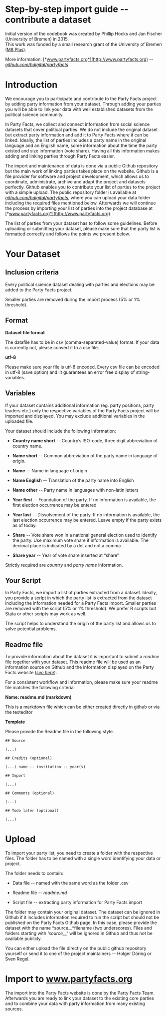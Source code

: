 Step-by-step import guide -- contribute a dataset
=================================================


Initial version of the codebook was created by Phillip Hocks and Jan
Fischer (University of Bremen) in 2015.  
This work was funded by a small
research grant of the University of Bremen ([M8
Plus](http://www.uni-bremen.de/en/exzellent/promoting-talent/m8-post-doc-initiative-plus.html)).

More information: [*www.partyfacts.org*](http://www.partyfacts.org) --
[*github.com/hdigital/partyfacts*](https://github.com/hdigital/partyfacts)


Introduction
============

We encourage you to participate and contribute to the Party Facts
project by adding party information from your dataset. Through adding
your parties you will be able to link your data with well established
datasets from the political science community.

In Party Facts, we collect and connect information from social science
datasets that cover political parties. We do not include the original
dataset but extract party information and add it to Party Facts where it
can be linked. Ideally, the list of parties includes a party name in the
original language and an English name, some information about the time
the party existed and size information (vote share). Having all this
information makes adding and linking parties through Party Facts easier.

The import and maintenance of data is done via a public Github
repository but the main work of linking parties takes place on the
website. Github is a file provider for software and project development,
which allows us to coordinate, administrate, archive and adapt the
project and datasets perfectly. Github enables you to contribute your
list of parties to the project with a simple upload. The public
repository folder is available at
[*github.com/hdigital/partyfacts*](https://github.com/hdigital/partyfacts),
where you can upload your data folder including the required files
mentioned below. Afterwards we will continue the process by importing
your list of parties into the project database at
[*www.partyfacts.org*](http://www.partyfacts.org).

The list of parties from your dataset has to follow some guidelines.
Before uploading or submitting your dataset, please make sure that the
party list is formatted correctly and follows the points we present
below.


Your Dataset
============

Inclusion criteria
------------------

Every political science dataset dealing with parties and elections may
be added to the Party Facts project.

Smaller parties are removed during the import process (5% or 1% threshold).

Format
------

**Dataset file format**

The datafile has to be in csv (comma-separated-value) format. If your
data is currently not, please convert it to a csv file.

**utf-8**

Please make sure your file is utf-8 encoded. Every csv file can be
encoded in utf-8 (save option) and iit guarantees an error free display
of string-variables.

Variables
---------

If your dataset contains additional information (eg. party positions,
party leaders etc.) only the respective variables of the Party Facts
project will be imported and displayed. You may exclude additional
variables in the uploaded file.

Your dataset should include the following information:

-   **Country name short** -- Country’s ISO-code, three digit abbreviation of country name.

-   **Name short** -- Common abbreviation of the party name in language of origin.

-   **Name** -- Name in language of origin

-   **Name English** -- Translation of the party name into English

-   **Name other** -- Party name in languages with non-latin letters

-   **Year first** -- Foundation of the party. If no information is available, the first election occurrence may be entered

-   **Year last** -- Dissolvement of the party. If no information is available, the last election occurrence may be entered. Leave empty if the party exists as of today.

-   **Share** -- Vote share won in a national general election used to identify the party. Use maximum vote share if information is available. The decimal place is indicated by a dot and not a comma

-   **Share year** -- Year of vote share inserted at “share”

Strictly required are *country* and *party name* information.

Your Script
-----------

In Party Facts, we import a list of parties extracted from a dataset.
Ideally, you provide a script in which the party list is extracted from
the dataset including the information needed for a Party Facts import.
Smaller parties are removed with the script (5% or 1% threshold). 
We prefer R scripts but Stata or other scripts may work as well.

The script helps to understand the origin of the party list and allows
us to solve potential problems.

Readme file
-----------

To provide information about the dataset it is important to submit a
*readme* file together with your dataset. This readme file will be used
as an information source on Github and the information displayed on the
Party Facts website ([*see
here*](http://partyfacts.herokuapp.com/documentation/datasets/)).

For a consistent workflow and information, please make sure your readme
file matches the following criteria:

**Name: readme.md (markdown)**

This is a markdown file which can be either created directly in github
or via the texteditor

**Template**

Please provide the Readme file in the following style.

```
## Source

(...)

## Credits (optional)

(...) name -- institution -- year(s)

## Import

(...)

## Comments (optional)

(...)

## Todo later (optional)

(...)
```


Upload
======

To import your party list, you need to create a folder with the
respective files. The folder has to be named with a single word
identifying your data or project.

The folder needs to contain:

-   Data file -- named with the same word as the folder .csv

-   Readme file -- *readme.md*

-   Script file -- extracting party information for Party Facts import

The folder may contain your original dataset. The dataset can be ignored
in Github if it includes information required to run the script but
should not be published on the Party Facts Github page. In this case,
please provide the dataset with the name *source\_\_*filename (two
underscores). Files and folders starting with *‘source\_\_’* will be
ignored in Github and thus not be available publicly.

You can either upload the file directly on the public github repository
yourself or send it to one of the project maintainers -- Holger Döring
or Sven Regel.


Import to www.partyfacts.org
============================

The import into the Party Facts website is done by the Party Facts Team.
Afterwards you are ready to link your dataset to the existing core
parties and to combine your data with party information from many
existing sources.
